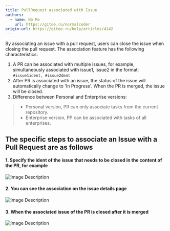 ```yaml
---
title: PullRequest associated with Issue
authors:
  - name: No Mo
    url: https://gitee.ru/normalcoder
origin-url: https://gitee.ru/help/articles/4142
---
```


By associating an issue with a pull request, users can close the issue when closing the pull request. The association feature has the following characteristics:

1. A PR can be associated with multiple issues, for example, simultaneously associated with issue1, issue2 in the format: `#issue1ident, #issue2dent`
2. After PR is associated with an issue, the status of the issue will automatically change to 'In Progress'. When the PR is merged, the issue will be closed.
3. Difference between Personal and Enterprise versions:
>
> - Personal version, PR can only associate tasks from the current repository.
> - Enterprise version, PP can be associated with tasks of all enterprises.

## The specific steps to associate an Issue with a Pull Request are as follows

#### 1. Specify the ident of the issue that needs to be closed in the content of the PR, for example

![Image Description](https://images.gitee.ru/uploads/images/2021/0820/014040_20105e6c_551147.png)

#### 2. You can see the association on the issue details page

![Image Description](https://images.gitee.ru/uploads/images/2021/0820/014040_08507522_551147.png)

#### 3. When the associated issue of the PR is closed after it is merged

![Image Description](https://images.gitee.ru/uploads/images/2021/0820/014040_5d7b8f12_551147.png)